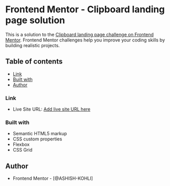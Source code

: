 # Frontend Mentor - Clipboard landing page solution

This is a solution to the [Clipboard landing page challenge on Frontend Mentor](https://www.frontendmentor.io/challenges/clipboard-landing-page-5cc9bccd6c4c91111378ecb9). Frontend Mentor challenges help you improve your coding skills by building realistic projects. 

## Table of contents

  - [Link](#link)
   - [Built with](#built-with)
   - [Author](#author)



### Link

- Live Site URL: [Add live site URL here](https://ashish-kohli.github.io/Clipboard-landing-page/)


### Built with

- Semantic HTML5 markup
- CSS custom properties
- Flexbox
- CSS Grid


## Author

- Frontend Mentor - [@ASHISH-KOHLI]


